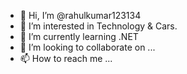 - 👋 Hi, I’m @rahulkumar123134
- 👀 I’m interested in Technology & Cars.
- 🌱 I’m currently learning .NET
- 💞️ I’m looking to collaborate on ...
- 📫 How to reach me ...

<!---
rahulkumar123134/rahulkumar123134 is a ✨ special ✨ repository because its `README.md` (this file) appears on your GitHub profile.
You can click the Preview link to take a look at your changes.
--->
